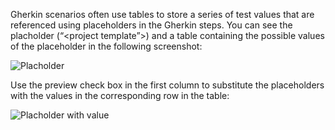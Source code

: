 Gherkin scenarios often use tables to store a series of test values that are referenced using placeholders in the Gherkin steps. You can see the placholder (“<project template”>) and a table containing the possible values of the placeholder in the following screenshot:

![Placholder](http://www.specflow.org/screenshots/Placeholder.png)

Use the preview check box in the first column to substitute the placeholders with the values in the corresponding row in the table:

![Placholder with value](http://www.specflow.org/screenshots/Placeholder_Value.png)